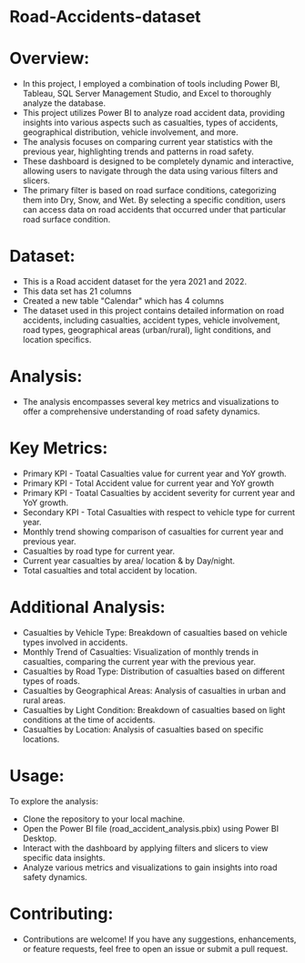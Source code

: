 # Road-Accidents-dataset

# Overview:
- In this project, I employed a combination of tools including Power BI, Tableau, SQL Server Management Studio, and Excel to thoroughly analyze the database.
- This project utilizes Power BI to analyze road accident data, providing insights into various aspects such as casualties, types of accidents, geographical distribution, vehicle involvement, and more. 
- The analysis focuses on comparing current year statistics with the previous year, highlighting trends and patterns in road safety.
- These dashboard is designed to be completely dynamic and interactive, allowing users to navigate through the data using various filters and slicers. 
- The primary filter is based on road surface conditions, categorizing them into Dry, Snow, and Wet. By selecting a specific condition, users can access data on road accidents that occurred under that particular road surface condition.

# Dataset:
- This is a Road accident dataset for the yera 2021 and 2022.
- This data set has 21 columns
- Created a new table "Calendar" which has 4 columns 
- The dataset used in this project contains detailed information on road accidents, including casualties, accident types, vehicle involvement, road types, geographical areas (urban/rural), light conditions, and location specifics.

# Analysis:
- The analysis encompasses several key metrics and visualizations to offer a comprehensive understanding of road safety dynamics.

# Key Metrics:
- Primary KPI - Toatal Casualties value for current year and YoY growth.
- Primary KPI - Total Accident value for current year and YoY growth
- Primary KPI -  Toatal Casualties by accident severity for current year and YoY growth.
- Secondary KPI - Total Casualties with respect to vehicle type for current year.
- Monthly trend showing comparison of casualties for current year and previous year.
- Casualties by road type for current year.
- Current year casualties by area/ location & by Day/night.
- Total casualties and total accident by location.

# Additional Analysis:
- Casualties by Vehicle Type: Breakdown of casualties based on vehicle types involved in accidents.
- Monthly Trend of Casualties: Visualization of monthly trends in casualties, comparing the current year with the previous year.
- Casualties by Road Type: Distribution of casualties based on different types of roads.
- Casualties by Geographical Areas: Analysis of casualties in urban and rural areas.
- Casualties by Light Condition: Breakdown of casualties based on light conditions at the time of accidents.
- Casualties by Location: Analysis of casualties based on specific locations.

# Usage:

To explore the analysis:

- Clone the repository to your local machine.
- Open the Power BI file (road_accident_analysis.pbix) using Power BI Desktop.
- Interact with the dashboard by applying filters and slicers to view specific data insights.
- Analyze various metrics and visualizations to gain insights into road safety dynamics.

# Contributing:
- Contributions are welcome! If you have any suggestions, enhancements, or feature requests, feel free to open an issue or submit a pull request.
